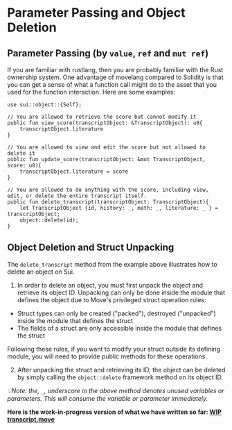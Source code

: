 # Parameter Passing and Object Deletion

## Parameter Passing (by `value`, `ref` and `mut ref`)

If you are familiar with rustlang, then you are probably familiar with the Rust ownership system. One advantage of movelang compared to Solidity is that you can get a sense of what a function call might do to the asset that you used for the function interaction. Here are some examples:

```move
use sui::object::{Self};

// You are allowed to retrieve the score but cannot modify it
public fun view_score(transcriptObject: &TranscriptObject): u8{
    transcriptObject.literature
}

// You are allowed to view and edit the score but not allowed to delete it
public fun update_score(transcriptObject: &mut TranscriptObject, score: u8){
    transcriptObject.literature = score
}

// You are allowed to do anything with the score, including view, edit, or delete the entire transcript itself.
public fun delete_transcript(transcriptObject: TranscriptObject){
    let TranscriptObject {id, history: _, math: _, literature: _ } = transcriptObject;
    object::delete(id);
}
```

## Object Deletion and Struct Unpacking

The `delete_transcript` method from the example above illustrates how to delete an object on Sui. 

1. In order to delete an object, you must first unpack the object and retrieve its object ID. Unpacking can only be done inside the module that defines the object due to Move's privileged struct operation rules:

- Struct types can only be created ("packed"), destroyed ("unpacked") inside the module that defines the struct
- The fields of a struct are only accessible inside the module that defines the struct

Following these rules, if you want to modify your struct outside its defining module, you will need to provide public methods for these operations. 

2. After unpacking the struct and retrieving its ID, the object can be deleted by simply calling the `object::delete` framework method on its object ID. 

*💡Note: the, `_`, underscore in the above method denotes unused variables or parameters. This will consume the variable or parameter immediately.*

**Here is the work-in-progress version of what we have written so far: [WIP transcript.move](../example_projects/transcript/sources/transcript_1.move_wip)**



